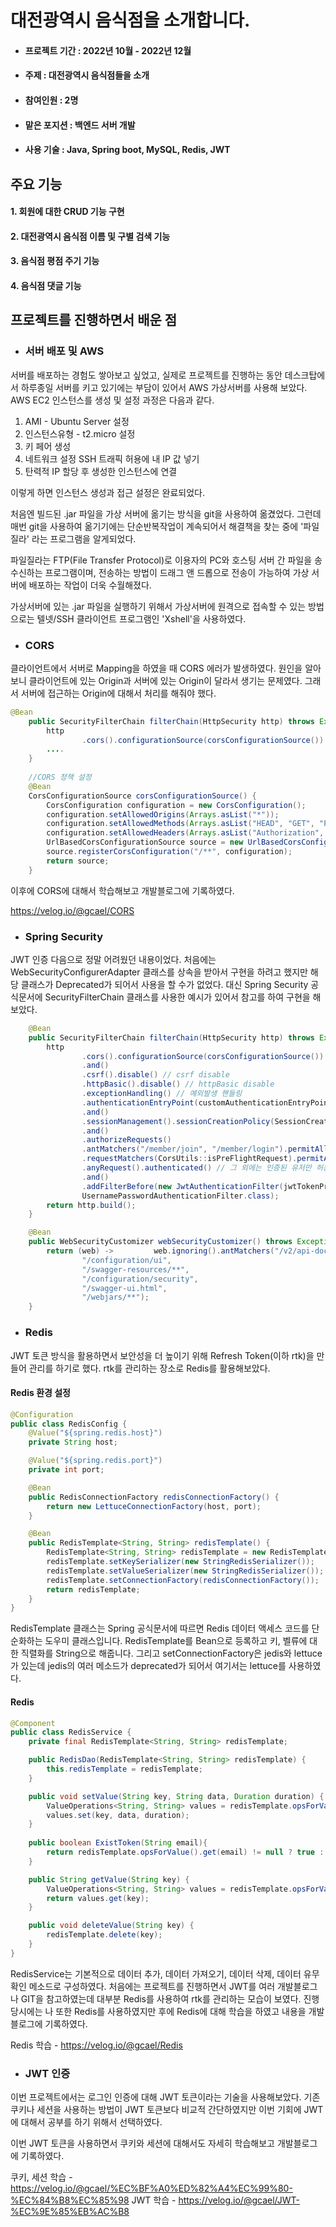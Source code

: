 # 대전광역시 음식점을 소개합니다.
- #### 프로젝트 기간 : 2022년 10월 - 2022년 12월
- #### 주제 : 대전광역시 음식점들을 소개
- #### 참여인원 : 2명
- #### 맡은 포지션 : 백엔드 서버 개발
- #### 사용 기술 : Java, Spring boot, MySQL, Redis, JWT

## 주요 기능
#### 1. 회원에 대한 CRUD 기능 구현
#### 2. 대전광역시 음식점 이름 및 구별 검색 기능
#### 3. 음식점 평점 주기 기능
#### 4. 음식점 댓글 기능

## 프로젝트를 진행하면서 배운 점

- ### 서버 배포 및 AWS
서버를 배포하는 경험도 쌓아보고 싶었고, 실제로 프로젝트를 진행하는 동안 데스크탑에서 하루종일 서버를 키고 있기에는 부담이 있어서 AWS 가상서버를 사용해 보았다.
AWS EC2 인스턴스를 생성 및 설정 과정은 다음과 같다.
1. AMI - Ubuntu Server 설정
2. 인스턴스유형 - t2.micro 설정
3. 키 페어 생성
4. 네트워크 설정 SSH 트래픽 허용에 내 IP 값 넣기
5. 탄력적 IP 할당 후 생성한 인스턴스에 연결

이렇게 하면 인스턴스 생성과 접근 설정은 완료되었다.

처음엔 빌드된 .jar 파일을 가상 서버에 옮기는 방식을 git을 사용하여 옮겼었다. 그런데 매번 git을 사용하여 옮기기에는 단순반복작업이 계속되어서 해결책을 찾는 중에 '파일질라' 라는 프로그램을 알게되었다. 

파일질라는 FTP(File Transfer Protocol)로 이용자의 PC와 호스팅 서버 간 파일을 송수신하는 프로그램이며, 전송하는 방법이 드래그 앤 드롭으로 전송이 가능하여 가상 서버에 배포하는 작업이 더욱 수월해졌다.

가상서버에 있는 .jar 파일을 실행하기 위해서 가상서버에 원격으로 접속할 수 있는 방법으로는 텔넷/SSH 클라이언트 프로그램인 'Xshell'을 사용하였다.

- ### CORS
클라이언트에서 서버로 Mapping을 하였을 때 CORS 에러가 발생하였다. 원인을 알아보니 클라이언트에 있는 Origin과 서버에 있는 Origin이 달라서 생기는 문제였다. 그래서 서버에 접근하는 Origin에 대해서 처리를 해줘야 했다.

```java
@Bean
    public SecurityFilterChain filterChain(HttpSecurity http) throws Exception {
        http
                .cors().configurationSource(corsConfigurationSource())
        ....
    }
    
    //CORS 정책 설정
    @Bean
    CorsConfigurationSource corsConfigurationSource() {
        CorsConfiguration configuration = new CorsConfiguration();
        configuration.setAllowedOrigins(Arrays.asList("*"));
        configuration.setAllowedMethods(Arrays.asList("HEAD", "GET", "POST", "PUT"));
        configuration.setAllowedHeaders(Arrays.asList("Authorization", "Cache-Control", "Content-Type"));
        UrlBasedCorsConfigurationSource source = new UrlBasedCorsConfigurationSource();
        source.registerCorsConfiguration("/**", configuration);
        return source;
    }
```

이후에 CORS에 대해서 학습해보고 개발블로그에 기록하였다.

https://velog.io/@gcael/CORS

- ### Spring Security
JWT 인증 다음으로 정말 어려웠던 내용이었다. 처음에는 WebSecurityConfigurerAdapter 클래스를 상속을 받아서 구현을 하려고 했지만 해당 클래스가 Deprecated가 되어서 사용을 할 수가 없었다. 대신 Spring Security 공식문서에 SecurityFilterChain 클래스를 사용한 예시가 있어서 참고를 하여 구현을 해보았다.

```java
    @Bean
    public SecurityFilterChain filterChain(HttpSecurity http) throws Exception {
        http
                .cors().configurationSource(corsConfigurationSource())
                .and()
                .csrf().disable() // csrf disable
                .httpBasic().disable() // httpBasic disable
                .exceptionHandling() // 예외발생 핸들링
                .authenticationEntryPoint(customAuthenticationEntryPoint)
                .and()
                .sessionManagement().sessionCreationPolicy(SessionCreationPolicy.STATELESS) // 토큰 기반 인증이므로 세션 사용 X
                .and()
                .authorizeRequests()
                .antMatchers("/member/join", "/member/login").permitAll() // 로그인, 회원가입만 허용
                .requestMatchers(CorsUtils::isPreFlightRequest).permitAll() // Preflight 요청 허용
                .anyRequest().authenticated() // 그 외에는 인증된 유저만 허용
                .and()
                .addFilterBefore(new JwtAuthenticationFilter(jwtTokenProvider, memberDetailsService),
                UsernamePasswordAuthenticationFilter.class);
        return http.build();
    }

    @Bean
    public WebSecurityCustomizer webSecurityCustomizer() throws Exception {
        return (web) ->         web.ignoring().antMatchers("/v2/api-docs",
                "/configuration/ui",
                "/swagger-resources/**",
                "/configuration/security",
                "/swagger-ui.html",
                "/webjars/**");
    }
```

- ### Redis
JWT 토큰 방식을 활용하면서 보안성을 더 높이기 위해 Refresh Token(이하 rtk)을 만들어 관리를 하기로 했다. rtk를 관리하는 장소로 Redis를 활용해보았다.

#### Redis 환경 설정
```java
@Configuration
public class RedisConfig {
    @Value("${spring.redis.host}")
    private String host;

    @Value("${spring.redis.port}")
    private int port;

    @Bean
    public RedisConnectionFactory redisConnectionFactory() {
        return new LettuceConnectionFactory(host, port);
    }

    @Bean
    public RedisTemplate<String, String> redisTemplate() {
        RedisTemplate<String, String> redisTemplate = new RedisTemplate<>();
        redisTemplate.setKeySerializer(new StringRedisSerializer());
        redisTemplate.setValueSerializer(new StringRedisSerializer());
        redisTemplate.setConnectionFactory(redisConnectionFactory());
        return redisTemplate;
    }
}
```

RedisTemplate 클래스는 Spring 공식문서에 따르면 Redis 데이터 액세스 코드를 단순화하는 도우미 클래스입니다. RedisTemplate를 Bean으로 등록하고
키, 벨류에 대한 직렬화를 String으로 해줍니다. 그리고 setConnectionFactory은 jedis와 lettuce가 있는데 jedis의 여러 메소드가 deprecated가 되어서 여기서는 lettuce를 사용하였다.

#### Redis 
```java
@Component
public class RedisService {
    private final RedisTemplate<String, String> redisTemplate;

    public RedisDao(RedisTemplate<String, String> redisTemplate) {
        this.redisTemplate = redisTemplate;
    }

    public void setValue(String key, String data, Duration duration) {
        ValueOperations<String, String> values = redisTemplate.opsForValue();
        values.set(key, data, duration);
    }
    
    public boolean ExistToken(String email){
        return redisTemplate.opsForValue().get(email) != null ? true : false;
    }

    public String getValue(String key) {
        ValueOperations<String, String> values = redisTemplate.opsForValue();
        return values.get(key);
    }

    public void deleteValue(String key) {
        redisTemplate.delete(key);
    }
}
```

RedisService는 기본적으로 데이터 추가, 데이터 가져오기, 데이터 삭제, 데이터 유무 확인 메소드로 구성하였다.
처음에는 프로젝트를 진행하면서 JWT를 여러 개발블로그나 GIT을 참고하였는데 대부분 Redis를 사용하여 rtk를 관리하는 모습이 보였다. 진행 당시에는 나 또한 Redis를 사용하였지만 후에 Redis에 대해 학습을 하였고 내용을 개발블로그에 기록하였다.

Redis 학습 - https://velog.io/@gcael/Redis

- ### JWT 인증
이번 프로젝트에서는 로그인 인증에 대해 JWT 토큰이라는 기술을 사용해보았다. 기존 쿠키나 세션을 사용하는 방법이 JWT 토큰보다 비교적 간단하였지만 이번 기회에 JWT에 대해서 공부를 하기 위해서 선택하였다.


이번 JWT 토큰을 사용하면서 쿠키와 세션에 대해서도 자세히 학습해보고 개발블로그에 기록하였다.

쿠키, 세션 학습 - https://velog.io/@gcael/%EC%BF%A0%ED%82%A4%EC%99%80-%EC%84%B8%EC%85%98
JWT 학습 - https://velog.io/@gcael/JWT-%EC%9E%85%EB%AC%B8




